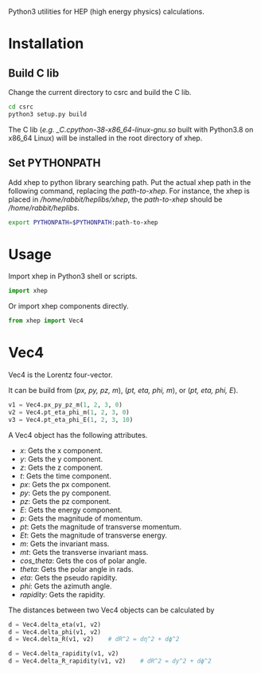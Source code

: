 Python3 utilities for HEP (high energy physics) calculations.

Installation
============

Build C lib
-----------

Change the current directory to csrc and build the C lib.

```bash
cd csrc
python3 setup.py build
```

The C lib (*e.g. _C.cpython-38-x86_64-linux-gnu.so* built with Python3.8 on x86_64 Linux) will be installed in the root directory of xhep.

Set PYTHONPATH
--------------

Add xhep to python library searching path. Put the actual xhep path in the following command, replacing the *path-to-xhep*. For instance, the xhep is placed in */home/rabbit/heplibs/xhep*, the *path-to-xhep* should be */home/rabbit/heplibs*.

```bash
export PYTHONPATH=$PYTHONPATH:path-to-xhep
```


Usage
=====

Import xhep in Python3 shell or scripts.

```python
import xhep
```

Or import xhep components directly.

```python
from xhep import Vec4
```


Vec4
====

Vec4 is the Lorentz four-vector.

It can be build from (*px, py, pz, m*), (*pt, eta, phi, m*), or (*pt, eta, phi, E*).

```python
v1 = Vec4.px_py_pz_m(1, 2, 3, 0)
v2 = Vec4.pt_eta_phi_m(1, 2, 3, 0)
v3 = Vec4.pt_eta_phi_E(1, 2, 3, 10)
```

A Vec4 object has the following attributes.

* *x*: Gets the x component.
* *y*: Gets the y component.
* *z*: Gets the z component.
* *t*: Gets the time component.
* *px*: Gets the px component.
* *py*: Gets the py component.
* *pz*: Gets the pz component.
* *E*: Gets the energy component.
* *p*: Gets the magnitude of momentum.
* *pt*: Gets the magnitude of transverse momentum.
* *Et*: Gets the magnitude of transverse energy.
* *m*: Gets the invariant mass.
* *mt*: Gets the transverse invariant mass.
* *cos_theta*: Gets the cos of polar angle.
* *theta*: Gets the polar angle in rads.
* *eta*: Gets the pseudo rapidity.
* *phi*: Gets the azimuth angle.
* *rapidity*: Gets the rapidity.

The distances between two Vec4 objects can be calculated by

```python
d = Vec4.delta_eta(v1, v2)
d = Vec4.delta_phi(v1, v2)
d = Vec4.delta_R(v1, v2)    # dR^2 = dη^2 + dϕ^2

d = Vec4.delta_rapidity(v1, v2)
d = Vec4.delta_R_rapidity(v1, v2)    # dR^2 = dy^2 + dϕ^2
```
